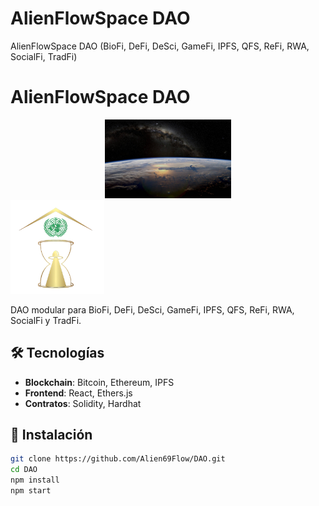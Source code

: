 # AlienFlowSpace DAO
AlienFlowSpace DAO (BioFi, DeFi, DeSci, GameFi, IPFS, QFS, ReFi, RWA, SocialFi, TradFi)
# AlienFlowSpace DAO  
<div align="center">
  <img src="https://github.com/Alien69Flow/AlienFlowSpace-DAO/blob/main/public/images/banner.jpg?raw=true" width="40%">
</div>

<img src="public/images/logo.png" width="150" alt="Logo">

DAO modular para BioFi, DeFi, DeSci, GameFi, IPFS, QFS, ReFi, RWA, SocialFi y TradFi.  

## 🛠️ Tecnologías  
- **Blockchain**: Bitcoin, Ethereum, IPFS  
- **Frontend**: React, Ethers.js  
- **Contratos**: Solidity, Hardhat  

## 🚀 Instalación  
```bash
git clone https://github.com/Alien69Flow/DAO.git  
cd DAO
npm install
npm start
